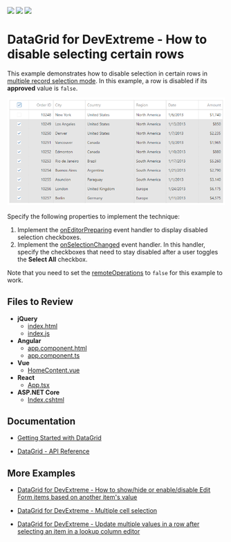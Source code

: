 <!-- default badges list -->
![](https://img.shields.io/endpoint?url=https://codecentral.devexpress.com/api/v1/VersionRange/246374284/22.2.5%2B)
[![](https://img.shields.io/badge/Open_in_DevExpress_Support_Center-FF7200?style=flat-square&logo=DevExpress&logoColor=white)](https://supportcenter.devexpress.com/ticket/details/T869704)
[![](https://img.shields.io/badge/📖_How_to_use_DevExpress_Examples-e9f6fc?style=flat-square)](https://docs.devexpress.com/GeneralInformation/403183)
<!-- default badges end -->
# DataGrid for DevExtreme - How to disable selecting certain rows

This example demonstrates how to disable selection in certain rows in [multiple record selection mode](https://js.devexpress.com/Demos/WidgetsGallery/Demo/DataGrid/MultipleRecordSelectionModes/jQuery/Light/). In this example, a row is disabled if its **approved** value is `false`. 

![The first row is disabled](devextreme-datagrid-disable-selecting-certain-rows.png)

Specify the following properties to implement the technique:

1. Implement the [onEditorPreparing](https://js.devexpress.com/Documentation/ApiReference/UI_Components/dxDataGrid/Configuration/#onEditorPreparing) event handler to display disabled selection checkboxes.
2. Implement the [onSelectionChanged](https://js.devexpress.com/Documentation/ApiReference/UI_Components/dxDataGrid/Configuration/#onSelectionChanged) event handler. In this handler, specify the checkboxes that need to stay disabled after a user toggles the **Select All** checkbox.

Note that you need to set the [remoteOperations](https://js.devexpress.com/Documentation/ApiReference/UI_Widgets/dxDataGrid/Configuration/remoteOperations/) to `false` for this example to work.

## Files to Review

- **jQuery**
    - [index.html](jQuery/src/index.html)
    - [index.js](jQuery/src/index.js)
- **Angular**
    - [app.component.html](Angular/src/app/app.component.html)
    - [app.component.ts](Angular/src/app/app.component.ts)
- **Vue**
    - [HomeContent.vue](Vue/src/components/HomeContent.vue)
- **React**
    - [App.tsx](React/src/App.tsx)
- **ASP.NET Core**    
    - [Index.cshtml](ASPNETCore/Views/Home/Index.cshtml)

## Documentation

- [Getting Started with DataGrid](https://js.devexpress.com/Documentation/Guide/UI_Components/DataGrid/Getting_Started_with_DataGrid/)

- [DataGrid - API Reference](https://js.devexpress.com/Documentation/ApiReference/UI_Components/dxDataGrid/)

## More Examples

- [DataGrid for DevExtreme - How to show/hide or enable/disable Edit Form items based on another item's value](https://github.com/DevExpress-Examples/DataGrid-How-to-hide-disable-Edit-Form-items-based-on-another-item-s-value)

- [DataGrid for DevExtreme - Multiple cell selection](https://github.com/DevExpress-Examples/DataGrid-Multiple-Cell-Selection)

- [DataGrid for DevExtreme - Update multiple values in a row after selecting an item in a lookup column editor](https://github.com/DevExpress-Examples/DataGrid---Update-multiple-values-in-a-row-after-selecting-an-item-in-a-lookup-column-editor)
